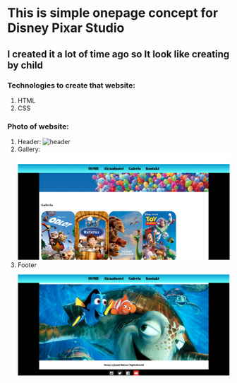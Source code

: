 # This is simple onepage concept for Disney Pixar Studio 
## I created it a lot of time ago so It look like creating by child
### Technologies to create that website: 
1. HTML
2. CSS
### Photo of website: 
1. Header:
  ![header](/concept_photo/photo.png)
2. Gallery:
   ![gallery](/concept_photo/photo_2.png)
3. Footer
   ![footer](/concept_photo/photo_4.png)
